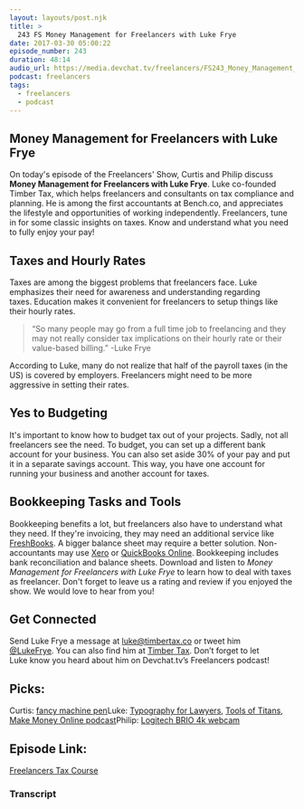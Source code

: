 ```yaml
---
layout: layouts/post.njk
title: >
  243 FS Money Management for Freelancers with Luke Frye
date: 2017-03-30 05:00:22
episode_number: 243
duration: 48:14
audio_url: https://media.devchat.tv/freelancers/FS243_Money_Management_for_Freelancers_with_Luke_Frye.mp3
podcast: freelancers
tags:
  - freelancers
  - podcast
---
```


## Money Management for Freelancers with Luke Frye

On today's episode of the Freelancers' Show, Curtis&nbsp;and Philip discuss **Money Management for Freelancers with Luke Frye**. Luke co-founded Timber Tax, which helps freelancers and consultants on tax compliance and planning. He is among the first accountants at Bench.co, and appreciates the lifestyle and opportunities of working independently. Freelancers, tune in for some classic insights on taxes. Know and understand what you need to fully enjoy your pay!

## Taxes and Hourly Rates

Taxes are among the biggest problems that freelancers face. Luke emphasizes their need for awareness and understanding regarding taxes.&nbsp;Education makes it convenient for freelancers to setup things like their hourly rates.

> “So many people may go from a full time job&nbsp;to freelancing and they may not really consider&nbsp;tax implications on their hourly rate or their value-based billing.” -Luke Frye

According to Luke, many do not realize that half of the payroll taxes (in the US) is covered by employers. Freelancers might need to be more aggressive in setting their rates.

## Yes to Budgeting

It's important to know how to budget tax out of your projects. Sadly, not all freelancers see the need. To budget, you can set up a different bank account for your business. You can also set aside 30% of your pay and put it in a separate savings account. This way, you have one account for running your business and another account for taxes.

## Bookkeeping Tasks and Tools

Bookkeeping benefits a lot, but freelancers also have to understand what they need. If they're invoicing, they may need an additional service like [FreshBooks](https://www.freshbooks.com/).&nbsp;A bigger balance sheet may require a better solution. Non-accountants may use [Xero](https://www.xero.com/ph/) or [QuickBooks&nbsp;Online](https://quickbooks.intuit.com/online/). Bookkeeping includes bank reconciliation and balance sheets. Download and listen to _Money Management for Freelancers with Luke Frye_&nbsp;to learn how to deal&nbsp;with taxes as freelancer. Don't forget to leave us a rating and review if you enjoyed the show. We would love to hear from you!

## Get Connected

Send Luke Frye a message at luke@timbertax.co or tweet him [@LukeFrye](https://twitter.com/lukefrye?lang=en).&nbsp;You can also find him at [Timber Tax](https://www.timbertax.co/).&nbsp;Don’t forget to let Luke&nbsp;know you heard about him&nbsp;on Devchat.tv’s Freelancers podcast!

## Picks:

Curtis: [fancy machine pen](http://www.tactileturn.com/)Luke: [Typography for Lawyers](http://typographyforlawyers.com/), [Tools of Titans](https://www.amazon.com/Tools-Titans-Billionaires-World-Class-Performers/dp/1328683788), [Make Money Online podcast](http://makemoneyonline.exposed)Philip: [Logitech BRIO&nbsp;4k webcam](https://www.logitech.com/en-us/product/brio)

## Episode Link:

[Freelancers Tax Course](https://www.timbertax.co/freelance-tax-course)

### Transcript
